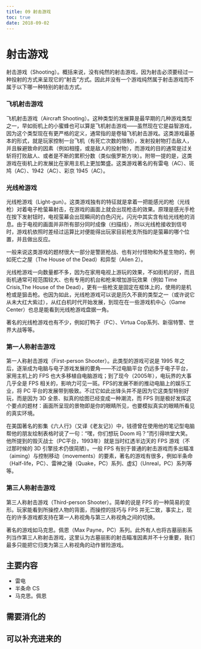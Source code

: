 ```yaml
---
title: 09 射击游戏
toc: true
date: 2018-09-02
---
```

# 射击游戏

射击游戏（Shooting）。概括来说，没有纯然的射击游戏，因为射击必须要经过一种投射的方式来呈现它的“射击”方式。因此并没有一个游戏纯然属于射击游戏而不属于以下哪一种特别的射击方式。

### 飞机射击游戏

飞机射击游戏（Aircraft Shooting）。这种类型的发展算是最早期的几种游戏类型之一，早如街机上的小蜜蜂也可以算是飞机射击游戏——虽然现在它是益智游戏，因为这个类型现在有更严格的定义，通常指的是卷轴飞机射击游戏。这类游戏最基本的形式，就是玩家控制一台飞机（有死亡次数的限制），发射投射物打击敌人，并且躲避致命的因素（例如相撞，或是敌人的投射物），而游戏的目的通常是过关斩将打败敌人、或者是不断的累积分数（类似俄罗斯方块）。附带一提的是，这类游戏在街机上的发展比在家用主机上更加繁盛。这类游戏著名的有雷电（AC）、斑鸠（AC）、1942（AC）、彩京 1945（AC）。

### 光线枪游戏

光线枪游戏（Light-gun）。这类游戏独有的特征就是拿着一把能感光的枪（光线枪）对着电子枪萤幕射击，在游戏的画面上就会出现枪击的效果。原理是感光手枪在按下发射钮时，电视萤幕会出现瞬间的白色闪光，闪光中其实含有给光线枪的消息。由于电视的画面并非所有部分同时成像（扫描线），所以光线枪接收到信号时，游戏机依照时差经过运算比对便能得出玩家目前枪支所指的是萤幕的哪个位置，并且做出反应。

一般来说这类游戏的题材很大一部分是警匪枪战、也有对付怪物和外星生物的，例如死亡之屋（The House of the Dead）和异型（Alien 2）。

光线枪游戏一向数量都不多，因为在家用电视上游玩的效果，不如街机的好，而且街机通常可视范围较大、也有专用的机台和枪来增加游玩效果（例如 Time Crisis,The House of the Dead），更有一些枪支是固定在框体上的，使用的是机枪或是狙击枪。也因为如此，光线枪游戏可以说是历久不衰的类型之一（或许说它从未大红大紫过），从红白机时代开始发展，到现在在一些游戏机中心（Game Center）也总是能看到光线枪游戏盘据一角。

著名的光线枪游戏也有不少，例如打鸭子（FC）、Virtua Cop系列、新宿特警、世界大战等等。

### 第一人称射击游戏

第一人称射击游戏（First-person Shooter）。此类型的游戏可说是 1995 年之后，逐渐成为电脑与电子游戏发展的要角——不过电脑平台 仍远多于电子平台，家用主机上的 FPS 也大多移植自电脑游戏；到了现今（2005年），电玩界的大事几乎全是 FPS 相关的，影响力可见一斑。FPS的发展不断的推动电脑上的娱乐工业，将 PC 平台的发展带到极致。不过它如此出锋头并不是因为它这类型特别好玩，而是因为 3D 全景、拟真的绘图已经变成一种潮流，而 FPS 则是极好发挥这个要点的题材：画面所呈现的景物即是你的眼睛所见，也要模拟真实的眼睛所看见的真实环境。

在美国著名的影集《六人行》（又译《老友记》）中，钱德曾在使用他的笔记型电脑帮他的朋友绘制表格时说了一句：“嘿，你们想玩 Doom 吗？”而引得哄堂大笑。他所提到的毁灭战士（PC平台，1993年）就是当时红透半边天的 FPS 游戏（不过那时候的 3D 引擎技术仍很简陋）。一般 FPS 有别于普通的射击游戏而多出瞄准（aiming）与控制移动（movements）的要素，著名的游戏有很多，例如半条命（Half-life，PC）、雷神之锤（Quake，PC）系列、虚幻（Unreal，PC）系列等等。

### 第三人称射击游戏

第三人称射击游戏（Third-person Shooter）。简单的说是 FPS 的一种简易的变形。玩家能看到所操控人物的背面，而操控的技巧与 FPS 并无二致，事实上，现在的许多游戏都支持在第一人称视角与第三人称视角之间的切换。

著名的游戏如马克思。佩恩（Max Payne，PC）系列。此外有人也将古墓丽影系列当作第三人称射击游戏，这里认为古墓丽影的射击瞄准因素并不十分重要，我们最多只能把它归类为第三人称视角的动作冒险游戏。



## 主要内容

- 雷电
- 半条命 CS
- 马克思。佩恩


## 需要消化的


## 可以补充进来的
